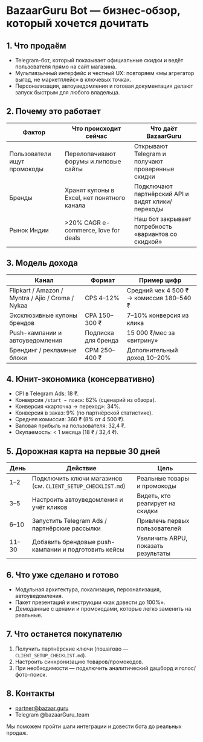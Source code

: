 # BazaarGuru Bot — бизнес-обзор, который хочется дочитать

## 1. Что продаём
- Telegram-бот, который показывает официальные скидки и ведёт пользователя прямо на сайт магазина.
- Мультиязычный интерфейс и честный UX: повторяем «мы агрегатор выгод, не маркетплейс» в ключевых точках.
- Персонализация, автоуведомления и готовая документация делают запуск быстрым для любого владельца.

## 2. Почему это работает
| Фактор | Что происходит сейчас | Что даёт BazaarGuru |
| --- | --- | --- |
| Пользователи ищут промокоды | Перелопачивают форумы и липовые сайты | Открывают Telegram и получают проверенные скидки |
| Бренды | Хранят купоны в Excel, нет понятного канала | Подключают партнёрский API и видят клики/переходы |
| Рынок Индии | >20% CAGR e-commerce, love for deals | Наш бот закрывает потребность «вариантов со скидкой» |

## 3. Модель дохода
| Канал | Формат | Пример цифр |
| --- | --- | --- |
| Flipkart / Amazon / Myntra / Ajio / Croma / Nykaa | CPS 4–12% | Средний чек 4 500 ₹ → комиссия 180–540 ₹ |
| Эксклюзивные купоны брендов | CPA 150–300 ₹ | 7–10% конверсия из клика |
| Push-кампании и автоуведомления | Подписка для бренда | 15 000 ₹/мес за «витрину» |
| Брендинг / рекламные блоки | CPM 250–400 ₹ | Дополнительный доход 10–20% |

## 4. Юнит-экономика (консервативно)
- CPI в Telegram Ads: 18 ₹.
- Конверсия `/start → поиск`: 62% (сценарий из обзора).
- Конверсия «карточка → переход»: 34%.
- Конверсия в заказ: 9% (по партнёрской статистике).
- Средняя комиссия: 360 ₹ (8% от 4 500 ₹).
- Валовая прибыль на пользователя: 32,4 ₹.
- Окупаемость: < 1 месяца (18 ₹ / 32,4 ₹).

## 5. Дорожная карта на первые 30 дней
| День | Действие | Цель |
| --- | --- | --- |
| 1–2 | Подключить ключи магазинов (см. `CLIENT_SETUP_CHECKLIST.md`) | Реальные товары и промокоды |
| 3–5 | Настроить автоуведомления и учёт кликов | Видеть, кто реагирует на скидки |
| 6–10 | Запустить Telegram Ads / партнёрские рассылки | Привлечь первых пользователей |
| 11–30 | Добавить брендовые push-кампании и подготовить кейсы | Увеличить ARPU, показать результаты |

## 6. Что уже сделано и готово
- Модульная архитектура, локализация, персонализация, автоуведомления.
- Пакет презентаций и инструкции «как довести до 100%».
- Демоданные с ценами и промокодами, которые легко заменить на реальные.

## 7. Что останется покупателю
1. Получить партнёрские ключи (пошагово — `CLIENT_SETUP_CHECKLIST.md`).
2. Настроить синхронизацию товаров/промокодов.
3. При необходимости — подключить аналитический дашборд и голос/фото-поиск.

## 8. Контакты
- partner@bazaar.guru
- Telegram @bazaarGuru_team

Мы поможем пройти шаги интеграции и довести бота до реальных продаж.
